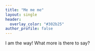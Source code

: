 ```yaml
---
title: "Me me me"
layout: single
header:
  overlay_color: "#302b25"
author_profile: false
---
```


I am the way! What more is there to say?